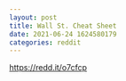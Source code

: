 ```yaml
--- 
layout: post 
title: Wall St. Cheat Sheet 
date: 2021-06-24 1624580179 
categories: reddit 
--- 
```

https://redd.it/o7cfcp